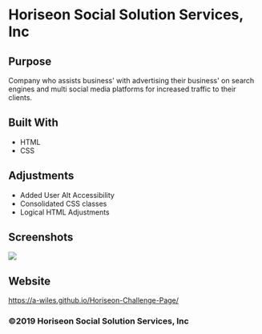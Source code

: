 # Horiseon Social Solution Services, Inc

## Purpose
Company who assists business' with advertising their business' on search engines and multi social media platforms for increased traffic to their clients. 

## Built With
* HTML
* CSS

## Adjustments
* Added User Alt Accessibility
* Consolidated CSS classes
* Logical HTML Adjustments

## Screenshots
<img src="./assets/images/screenshot-completed">

## Website
https://a-wiles.github.io/Horiseon-Challenge-Page/

### ©️2019 Horiseon Social Solution Services, Inc

